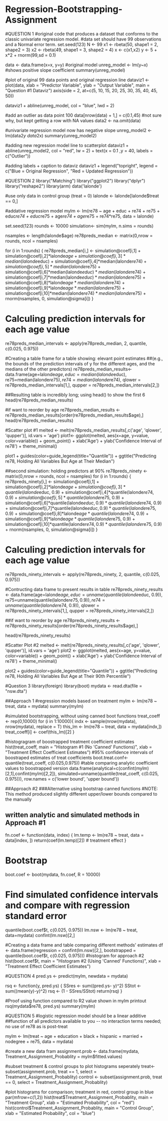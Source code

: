 # Regression-Bootstrapping-Assignment

#QUESTION 1
#original code that produces a dataset that conforms to the classic univariate regression model. 
#data set should have 99 observations and a Normal error term.
set.seed(123)
N <- 99
x1 <- rbeta(50, shape1 = 2, shape2 = 3)
x2 <- rbeta(49, shape1 = 3, shape2 = 4)
x <- c(x1,x2)
y <- 5 + x*2 + rnorm(99,sd = 0.1)

data <- data.frame(x=x, y=y)
#original model
unreg_model <- lm(y~x)
#shows positive slope coefficient 
summary(unreg_model)

#plot of original 99 data points and original regression line
dataviz1 <- plot(data, xlab = "Predictor Variable", ylab = "Output Variable", main = "Question #1 Dataviz") 
axis(side = 2, at=c(5, 10, 15, 20, 25, 30, 35, 40, 45, 50))

dataviz1 + abline(unreg_model, col = "blue", lwd = 2) 

#add an outlier as data point 100
data[nrow(data) + 1,] = c(0.1,45)
#not sure why, but kept getting a row with NA values
data2 <- na.omit(data)

#univariate regression model now has negative slope
unreg_model2 <- lm(data2$y ~ data2$x)
summary(unreg_model2)


#adding new regression model line to scatterplot
dataviz1 + abline(unreg_model2, col = "red", lw = 2) +
  text(x = 0.1 ,y = 40, labels = c("Outlier"))

#adding labels + caption to dataviz
dataviz1 + legend("topright", legend = c("Blue = Original Regression", "Red = Updated Regression")) 


#QUESTION 2
library("Matching")
library("ggplot2")
library("dplyr")
library("reshape2")
library(arm)
data('lalonde')

#use only data in control group (treat = 0)
lalonde <- lalonde[lalonde$treat == 0,]

#addative regression model
mylm <- lm(re78 ~ age + educ + re74 + re75 + educ*re74 + educ*re75 + age*re74 + 
             age*re75 + re74*re75, data = lalonde)

set.seed(123)
rounds <- 10000
simulation<- sim(mylm, n.sims = rounds)

nsamples <- length(lalonde$age)
re78preds_median <- matrix(0,nrow = rounds, ncol = nsamples)

for (i in 1:rounds) {
  re78preds_median[i,] <- 
    simulation@coef[i,1] + 
    simulation@coef[i,2]*lalonde$age +
    simulation@coef[i,3]*median(lalonde$educ)  +
    simulation@coef[i,4]*median(lalonde$re74) +
    simulation@coef[i,5]*median(lalonde$re75) +
    simulation@coef[i,6]*median(lalonde$educ)*median(lalonde$re74) +
    simulation@coef[i,7]*median(lalonde$educ)*median(lalonde$re75) +
    simulation@coef[i,8]*lalonde$age*median(lalonde$re74) +
    simulation@coef[i,9]*lalonde$age*median(lalonde$re75) +
    simulation@coef[i,10]*median(lalonde$re74)*median(lalonde$re75) +
    rnorm(nsamples, 0, simulation@sigma[i])
}


# Calculing prediction intervals for each age value
re78preds_median_intervals <- apply(re78preds_median, 2, quantile, c(0.025, 0.975))

#Creating a table frame for a table showing: elevant point estimates 
##(e.g., the bounds of the prediction intervals of y for the different ages, and the medians of the other predictors)
re78preds_median_results<- data.frame(age=lalonde$age, educ=median(lalonde$educ),  
           re75=median(lalonde$re75), re74=median(lalonde$re74), 
           qlower = re78preds_median_intervals[1,], 
           qupper = re78preds_median_intervals[2,])

##Resulting table is incredibly long; using head() to show the first 6 
head(re78preds_median_results)

#if want to reorder by age
re78preds_median_results <- re78preds_median_results[order(re78preds_median_results$age),]
head(re78preds_median_results)

#Scatter plot #1
melted <- melt(re78preds_median_results[,c('age', 'qlower', 'qupper')], id.vars = 'age')
plot1<- ggplot(melted, aes(x=age, y=value, color=variable)) + geom_point() + xlab('Age') + ylab('Confidence Interval of re78') +
  theme_minimal() 

plot1 + guides(color=guide_legend(title="Quantile")) + ggtitle("Predicting re78, Holding All Variables But Age at Their Median")


##second simulation: holding predictors at 90% 
re78preds_ninety <- matrix(0,nrow = rounds, ncol = nsamples)
for (i in 1:rounds) {
  re78preds_ninety[i,] <- 
    simulation@coef[i,1] + 
    simulation@coef[i,2]*lalonde$age +
    simulation@coef[i,3]*quantile(lalonde$educ, 0.9) +
    simulation@coef[i,4]*quantile(lalonde$re74, 0.9) +
    simulation@coef[i,5]*quantile(lalonde$re75, 0.9) +
    simulation@coef[i,6]*quantile(lalonde$educ, 0.9)*quantile(lalonde$re74, 0.9) +
    simulation@coef[i,7]*quantile(lalonde$educ, 0.9)*quantile(lalonde$re75, 0.9) +
    simulation@coef[i,8]*lalonde$age*quantile(lalonde$re74, 0.9) +
    simulation@coef[i,9]*lalonde$age*quantile(lalonde$re75, 0.9) +
    simulation@coef[i,10]*quantile(lalonde$re74, 0.9)*quantile(lalonde$re75, 0.9) +
    rnorm(nsamples, 0, simulation@sigma[i])
}

# Calculing prediction intervals for each age value
re78preds_ninety_intervals <- apply(re78preds_ninety, 2, quantile, c(0.025, 0.975))

#Contructing data frame to present results in table
re78preds_ninety_results <- data.frame(age=lalonde$age, educ=unname(quantile(lalonde$educ, 0.9)),  
           re75=unname(quantile(lalonde$re75, 0.9)), re74=unname(quantile(lalonde$re74, 0.9)), 
           qlower = re78preds_ninety_intervals[1,], 
           qupper = re78preds_ninety_intervals[2,])

##if want to reorder by age
re78preds_ninety_results <- re78preds_ninety_results[order(re78preds_ninety_results$age),]

head(re78preds_ninety_results)

#Scatter Plot #2
melted <- melt(re78preds_ninety_results[,c('age', 'qlower', 'qupper')], id.vars = 'age')
plot2 <- ggplot(melted, aes(x=age, y=value, color=variable)) + geom_point() + xlab('Age') + ylab('Confidence Interval of re78') +
  theme_minimal()

plot2 + guides(color=guide_legend(title="Quantile")) + ggtitle("Predicting re78, Holding All Variables But Age at Their 90th Percentile")

#Question 3
library(foreign)
library(boot)
mydata <- read.dta(file = "nsw.dta")

##Approach 1
#regression models based on treatment
mylm <- lm(re78 ~ treat, data = mydata)
summary(mylm)

#simulated bootstrapping, without using canned boot functions
treat_coeff <- rep(0,10000)
for (i in 1:10000){
  indx <- sample(nrow(mydata), nrow(mydata), replace = T)
  this_lm <- lm(re78 ~ treat, data = mydata[indx,])
  treat_coeff[i] <- coef(this_lm)[2]
}

#histogragram of boostrapped treatment coefficient estimates
hist(treat_coeff, main = "Histogram #1 (No 'Canned' Functions)", xlab = "Treatment Effect Coefficient Estimates")
#95% confidence intervals of boostraped estimates of treat coefficients
boot.treat.conf<-quantile(treat_coeff, c(0.025,0.975))
#table comparing analytic coefficient values to boostrapped version
data.frame(analytical=c(confint(mylm)[2,1],confint(mylm)[2,2]),
           simulated=unname(quantile(treat_coeff, c(0.025, 0.975))), 
           row.names = c('lower bound', 'upper bound'))

##Approach #2
###Alternative using bootstrap canned functions
#NOTE: This method produced slightly different upper/lower bounds compared to the manually 
## written analytic and simulated methods in Approach #1

fn.coef <- function(data, index) {
  lm.temp <- lm(re78 ~ treat, data = data[index, ])
  return(coef(lm.temp)[2])  # treatment effect 
}

# Bootstrap
boot.coef <- boot(mydata, fn.coef, R = 10000)

# Find simulated confidence intervals and compare with regression standard error
quantile(boot.coef$t, c(0.025, 0.975))
lm.nsw <- lm(re78 ~ treat, data=mydata)
confint(lm.nsw)[2,]

#Creating a data frame and table comparing different methods' estimates
df <- data.frame(regression = confint(lm.nsw)[2,], bootstrapped = quantile(boot.coef$t, c(0.025, 0.975)))
#histogram for approach #2
hist(boot.coef$t, main = "Histogram #2 (Using 'Canned' Functions)", 
     xlab = "Treatment Effect Coefficient Estimates")

#QUESTION 4
pred.ys <- predict(mylm, newdata = mydata)

rsq <- function(y, pred.ys) {
  SSres <- sum((pred.ys- y)^2)
  SStot <- sum((mean(y)-y)^2)
  rsq <- (1 - SSres/SStot)
  return(rsq)
}

#Proof using function compared to R2 value shown in mylm printout
rsq(mydata$re78, pred.ys)
summary(mylm)


#QUESTION 5
#logistic regression model should be a linear additive 
##function of all predictors available to you -- no interaction terms needed; no use of re78 as is post-treat

mylm <- lm(treat ~ age + education + black + hispanic + married + nodegree + re75, data = mydata)

#create a new data fram
assignment.prob <- data.frame(mydata, Treatment_Assignment_Probablity = mylm$fitted.values)

#subset treatment & control groups to plot histograms seperately
treat<- subset(assignment.prob, treat == 1, select = Treatment_Assignment_Probablity)
control <- subset(assignment.prob, treat == 0, select = Treatment_Assignment_Probablity)

#plot histograms for comparison; treatment in red, control group in blue
par(mfrow=c(1,2))
hist(treat$Treatment_Assignment_Probablity, main = "Treatment Group", xlab = "Estimated Probability", col = "red")
hist(control$Treatment_Assignment_Probablity, main = "Control Group", xlab = "Estimated Probability", col = "blue")


           




